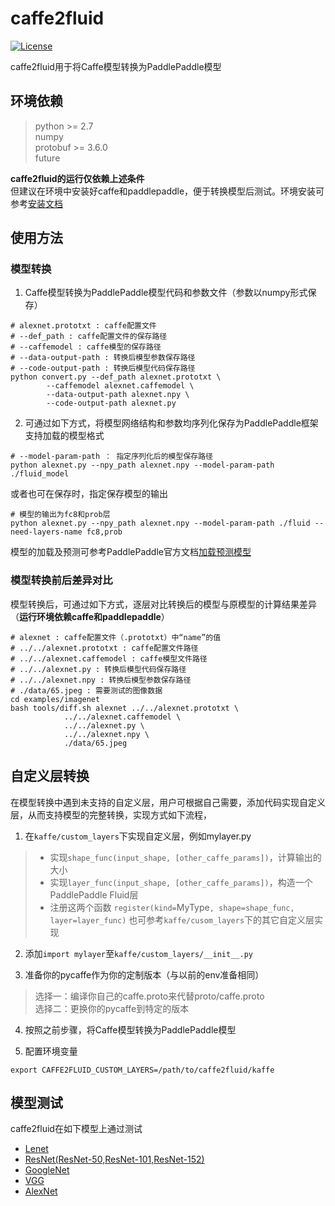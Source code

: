 # caffe2fluid
[![License](https://img.shields.io/badge/license-Apache%202-blue.svg)](LICENSE)

caffe2fluid用于将Caffe模型转换为PaddlePaddle模型

## 环境依赖

> python >= 2.7  
> numpy  
> protobuf >= 3.6.0  
> future  

**caffe2fluid的运行仅依赖上述条件**  
但建议在环境中安装好caffe和paddlepaddle，便于转换模型后测试。环境安装可参考[安装文档](prepare.md)

## 使用方法

### 模型转换
1. Caffe模型转换为PaddlePaddle模型代码和参数文件（参数以numpy形式保存）

```
# alexnet.prototxt : caffe配置文件
# --def_path : caffe配置文件的保存路径
# --caffemodel : caffe模型的保存路径
# --data-output-path : 转换后模型参数保存路径
# --code-output-path : 转换后模型代码保存路径
python convert.py --def_path alexnet.prototxt \
		--caffemodel alexnet.caffemodel \
		--data-output-path alexnet.npy \
		--code-output-path alexnet.py
```

2. 可通过如下方式，将模型网络结构和参数均序列化保存为PaddlePaddle框架支持加载的模型格式
```
# --model-param-path ： 指定序列化后的模型保存路径
python alexnet.py --npy_path alexnet.npy --model-param-path ./fluid_model
```
或者也可在保存时，指定保存模型的输出
```
# 模型的输出为fc8和prob层
python alexnet.py --npy_path alexnet.npy --model-param-path ./fluid --need-layers-name fc8,prob
```
模型的加载及预测可参考PaddlePaddle官方文档[加载预测模型](http://www.paddlepaddle.org/documentation/docs/zh/1.3/api_guides/low_level/inference.html#id4)

### 模型转换前后差异对比
模型转换后，可通过如下方式，逐层对比转换后的模型与原模型的计算结果差异（**运行环境依赖caffe和paddlepaddle**）
```
# alexnet : caffe配置文件（.prototxt）中“name”的值
# ../../alexnet.prototxt : caffe配置文件路径
# ../../alexnet.caffemodel : caffe模型文件路径
# ../../alexnet.py : 转换后模型代码保存路径
# ../../alexnet.npy : 转换后模型参数保存路径
# ./data/65.jpeg : 需要测试的图像数据
cd examples/imagenet
bash tools/diff.sh alexnet ../../alexnet.prototxt \
			../../alexnet.caffemodel \
			../../alexnet.py \
			../../alexnet.npy \
			./data/65.jpeg
```

## 自定义层转换
在模型转换中遇到未支持的自定义层，用户可根据自己需要，添加代码实现自定义层，从而支持模型的完整转换，实现方式如下流程，
1. 在`kaffe/custom_layers`下实现自定义层，例如mylayer.py
> - 实现`shape_func(input_shape, [other_caffe_params])`，计算输出的大小
> - 实现`layer_func(input_shape, [other_caffe_params])`，构造一个PaddlePaddle Fluid层
> - 注册这两个函数 `register(kind=`MyType`, shape=shape_func, layer=layer_func)`
也可参考`kaffe/cusom_layers`下的其它自定义层实现

2. 添加`import mylayer`至`kaffe/custom_layers/__init__.py`

3. 准备你的pycaffe作为你的定制版本（与以前的env准备相同）
> 选择一：编译你自己的caffe.proto来代替proto/caffe.proto  
> 选择二：更换你的pycaffe到特定的版本

4. 按照之前步骤，将Caffe模型转换为PaddlePaddle模型

5. 配置环境变量
```
export CAFFE2FLUID_CUSTOM_LAYERS=/path/to/caffe2fluid/kaffe
```
## 模型测试
caffe2fluid在如下模型上通过测试
- [Lenet](https://github.com/ethereon/caffe-tensorflow/blob/master/examples/mnist)
- [ResNet(ResNet-50,ResNet-101,ResNet-152)](https://onedrive.live.com/?authkey=%21AAFW2-FVoxeVRck&id=4006CBB8476FF777%2117887&cid=4006CBB8476FF777)
- [GoogleNet](https://gist.github.com/jimmie33/7ea9f8ac0da259866b854460f4526034)
- [VGG](https://gist.github.com/ksimonyan/211839e770f7b538e2d8)
- [AlexNet](https://github.com/BVLC/caffe/tree/master/models/bvlc_alexnet)
